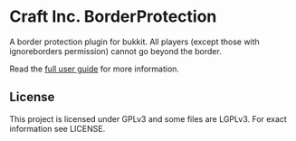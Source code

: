 # Craft Inc. BorderProtection

A border protection plugin for bukkit. All players (except those with ignoreborders permission) cannot go beyond the border.

Read the [full user guide](https://www.craftinc.comff.net/border-protection/) for more information.

## License

This project is licensed under GPLv3 and some files are LGPLv3. For exact information see LICENSE.
